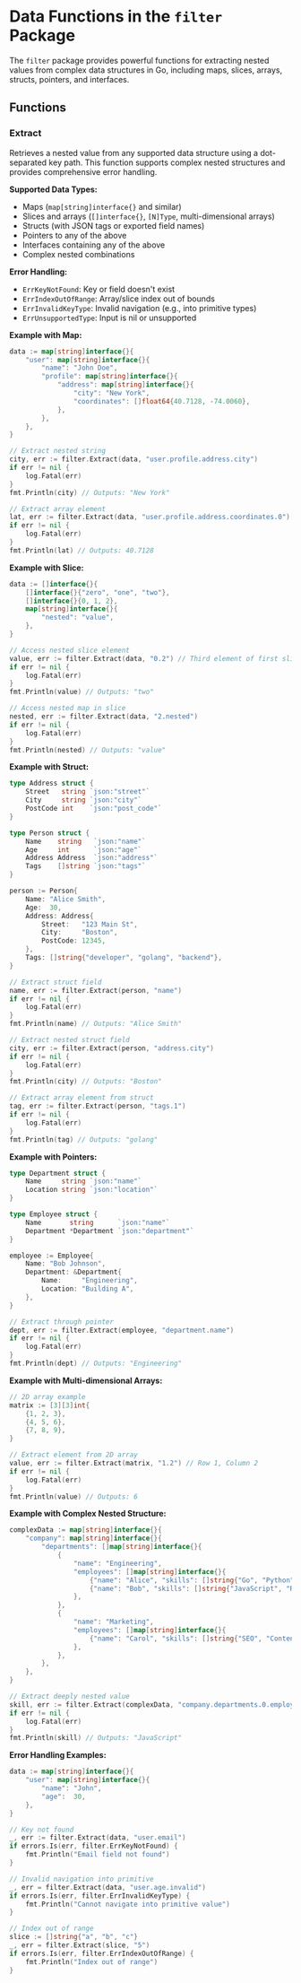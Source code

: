 # Data Functions in the `filter` Package

The `filter` package provides powerful functions for extracting nested values from complex data structures in Go, including maps, slices, arrays, structs, pointers, and interfaces.

## Functions

### Extract

Retrieves a nested value from any supported data structure using a dot-separated key path. This function supports complex nested structures and provides comprehensive error handling.

**Supported Data Types:**
- Maps (`map[string]interface{}` and similar)
- Slices and arrays (`[]interface{}`, `[N]Type`, multi-dimensional arrays)
- Structs (with JSON tags or exported field names)
- Pointers to any of the above
- Interfaces containing any of the above
- Complex nested combinations

**Error Handling:**
- `ErrKeyNotFound`: Key or field doesn't exist
- `ErrIndexOutOfRange`: Array/slice index out of bounds
- `ErrInvalidKeyType`: Invalid navigation (e.g., into primitive types)
- `ErrUnsupportedType`: Input is nil or unsupported

**Example with Map:**

```go
data := map[string]interface{}{
    "user": map[string]interface{}{
        "name": "John Doe",
        "profile": map[string]interface{}{
            "address": map[string]interface{}{
                "city": "New York",
                "coordinates": []float64{40.7128, -74.0060},
            },
        },
    },
}

// Extract nested string
city, err := filter.Extract(data, "user.profile.address.city")
if err != nil {
    log.Fatal(err)
}
fmt.Println(city) // Outputs: "New York"

// Extract array element
lat, err := filter.Extract(data, "user.profile.address.coordinates.0")
if err != nil {
    log.Fatal(err)
}
fmt.Println(lat) // Outputs: 40.7128
```

**Example with Slice:**

```go
data := []interface{}{
    []interface{}{"zero", "one", "two"},
    []interface{}{0, 1, 2},
    map[string]interface{}{
        "nested": "value",
    },
}

// Access nested slice element
value, err := filter.Extract(data, "0.2") // Third element of first slice
if err != nil {
    log.Fatal(err)
}
fmt.Println(value) // Outputs: "two"

// Access nested map in slice
nested, err := filter.Extract(data, "2.nested")
if err != nil {
    log.Fatal(err)
}
fmt.Println(nested) // Outputs: "value"
```

**Example with Struct:**

```go
type Address struct {
    Street   string `json:"street"`
    City     string `json:"city"`
    PostCode int    `json:"post_code"`
}

type Person struct {
    Name    string   `json:"name"`
    Age     int      `json:"age"`
    Address Address  `json:"address"`
    Tags    []string `json:"tags"`
}

person := Person{
    Name: "Alice Smith",
    Age:  30,
    Address: Address{
        Street:   "123 Main St",
        City:     "Boston",
        PostCode: 12345,
    },
    Tags: []string{"developer", "golang", "backend"},
}

// Extract struct field
name, err := filter.Extract(person, "name")
if err != nil {
    log.Fatal(err)
}
fmt.Println(name) // Outputs: "Alice Smith"

// Extract nested struct field
city, err := filter.Extract(person, "address.city")
if err != nil {
    log.Fatal(err)
}
fmt.Println(city) // Outputs: "Boston"

// Extract array element from struct
tag, err := filter.Extract(person, "tags.1")
if err != nil {
    log.Fatal(err)
}
fmt.Println(tag) // Outputs: "golang"
```

**Example with Pointers:**

```go
type Department struct {
    Name     string `json:"name"`
    Location string `json:"location"`
}

type Employee struct {
    Name       string      `json:"name"`
    Department *Department `json:"department"`
}

employee := Employee{
    Name: "Bob Johnson",
    Department: &Department{
        Name:     "Engineering",
        Location: "Building A",
    },
}

// Extract through pointer
dept, err := filter.Extract(employee, "department.name")
if err != nil {
    log.Fatal(err)
}
fmt.Println(dept) // Outputs: "Engineering"
```

**Example with Multi-dimensional Arrays:**

```go
// 2D array example
matrix := [3][3]int{
    {1, 2, 3},
    {4, 5, 6},
    {7, 8, 9},
}

// Extract element from 2D array
value, err := filter.Extract(matrix, "1.2") // Row 1, Column 2
if err != nil {
    log.Fatal(err)
}
fmt.Println(value) // Outputs: 6
```

**Example with Complex Nested Structure:**

```go
complexData := map[string]interface{}{
    "company": map[string]interface{}{
        "departments": []map[string]interface{}{
            {
                "name": "Engineering",
                "employees": []map[string]interface{}{
                    {"name": "Alice", "skills": []string{"Go", "Python"}},
                    {"name": "Bob", "skills": []string{"JavaScript", "React"}},
                },
            },
            {
                "name": "Marketing",
                "employees": []map[string]interface{}{
                    {"name": "Carol", "skills": []string{"SEO", "Content"}},
                },
            },
        },
    },
}

// Extract deeply nested value
skill, err := filter.Extract(complexData, "company.departments.0.employees.1.skills.0")
if err != nil {
    log.Fatal(err)
}
fmt.Println(skill) // Outputs: "JavaScript"
```

**Error Handling Examples:**

```go
data := map[string]interface{}{
    "user": map[string]interface{}{
        "name": "John",
        "age":  30,
    },
}

// Key not found
_, err := filter.Extract(data, "user.email")
if errors.Is(err, filter.ErrKeyNotFound) {
    fmt.Println("Email field not found")
}

// Invalid navigation into primitive
_, err = filter.Extract(data, "user.age.invalid")
if errors.Is(err, filter.ErrInvalidKeyType) {
    fmt.Println("Cannot navigate into primitive value")
}

// Index out of range
slice := []string{"a", "b", "c"}
_, err = filter.Extract(slice, "5")
if errors.Is(err, filter.ErrIndexOutOfRange) {
    fmt.Println("Index out of range")
}
```
